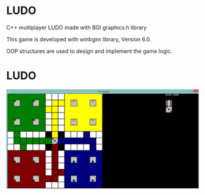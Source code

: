 # LUDO
C++ multiplayer LUDO made with BGI graphics.h library

This game is developed with winbgim library, Version 6.0.

OOP structures are used to design and implement the game logic.

# LUDO

![s shot](/screenshot.png)
